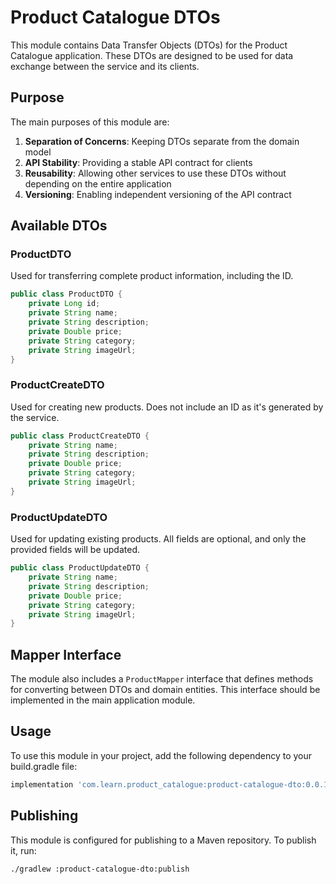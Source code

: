 # Product Catalogue DTOs

This module contains Data Transfer Objects (DTOs) for the Product Catalogue application. These DTOs are designed to be used for data exchange between the service and its clients.

## Purpose

The main purposes of this module are:

1. **Separation of Concerns**: Keeping DTOs separate from the domain model
2. **API Stability**: Providing a stable API contract for clients
3. **Reusability**: Allowing other services to use these DTOs without depending on the entire application
4. **Versioning**: Enabling independent versioning of the API contract

## Available DTOs

### ProductDTO

Used for transferring complete product information, including the ID.

```java
public class ProductDTO {
    private Long id;
    private String name;
    private String description;
    private Double price;
    private String category;
    private String imageUrl;
}
```

### ProductCreateDTO

Used for creating new products. Does not include an ID as it's generated by the service.

```java
public class ProductCreateDTO {
    private String name;
    private String description;
    private Double price;
    private String category;
    private String imageUrl;
}
```

### ProductUpdateDTO

Used for updating existing products. All fields are optional, and only the provided fields will be updated.

```java
public class ProductUpdateDTO {
    private String name;
    private String description;
    private Double price;
    private String category;
    private String imageUrl;
}
```

## Mapper Interface

The module also includes a `ProductMapper` interface that defines methods for converting between DTOs and domain entities. This interface should be implemented in the main application module.

## Usage

To use this module in your project, add the following dependency to your build.gradle file:

```groovy
implementation 'com.learn.product_catalogue:product-catalogue-dto:0.0.1-SNAPSHOT'
```

## Publishing

This module is configured for publishing to a Maven repository. To publish it, run:

```bash
./gradlew :product-catalogue-dto:publish
``` 